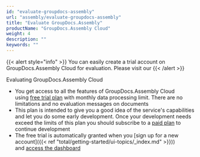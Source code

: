 ```yaml
---
id: "evaluate-groupdocs-assembly"
url: "assembly/evaluate-groupdocs-assembly"
title: "Evaluate GroupDocs.Assembly"
productName: "GroupDocs.Assembly Cloud"
weight: 4
description: ""
keywords: ""
---
```


{{< alert style="info" >}}
You can easily create a trial account on GroupDocs.Assembly Cloud for evaluation. Please visit our 
{{< /alert >}}

Evaluating GroupDocs.Assembly Cloud

* You get access to all the features of GroupDocs.Assembly Cloud using [free trial plan](https://purchase.groupdocs.cloud/trial) with monthly data processing limit. There are no limitations and no evaluation messages on documents
* This plan is intended to give you a good idea of the service's capabilities and let you do some early development. Once your development needs exceed the limits of this plan you should subscribe to a [paid plan](https://purchase.groupdocs.cloud/pricing) to continue development
* The free trial is automatically granted when you [sign up for a new account]({{< ref "total/getting-started/ui-topics/_index.md" >}})) and [access the dashboard](https://dashboard.groupdocs.cloud/)